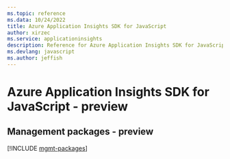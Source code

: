 ```yaml
---
ms.topic: reference
ms.data: 10/24/2022
title: Azure Application Insights SDK for JavaScript
author: xirzec
ms.service: applicationinsights
description: Reference for Azure Application Insights SDK for JavaScript
ms.devlang: javascript
ms.author: jeffish
---
```

# Azure Application Insights SDK for JavaScript - preview

## Management packages - preview
[!INCLUDE [mgmt-packages](application-insights-mgmt-index.md)]